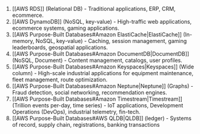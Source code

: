 1. [[AWS RDS]] (Relational DB) - Traditional applications, ERP, CRM,  ecommerce.
2. [[AWS DynamoDB]] (NoSQL, key-value) - High-traffic web applications, ecommerce systems, gaming applications.
3. [[AWS Purpose-Built Databases#Amazon ElastiCache|ElastiCache]] (In-memory, NoSQL, key-value) - Caching, session management, gaming leaderboards, geospatial applications.
4. [[AWS Purpose-Built Databases#Amazon DocumentDB|DocumentDB]] (NoSQL, Document) - Content management, catalogs, user profiles.
5. [[AWS Purpose-Built Databases#Amazon Keyspaces|Keyspaces]] (Wide column) - High-scale industrial applications for equipment maintenance, fleet management, route optimization.
6. [[AWS Purpose-Built Databases#Amazon Neptune|Neptune]] (Graphs) - Fraud detection, social networking, recommendation engines.
7. [[AWS Purpose-Built Databases#Amazon Timestream|Timestream]] (Trillion events per-day, time series) - IoT applications, Development Operations (DevOps), industrial telemetry, fin-tech.
8. [[AWS Purpose-Built Databases#AWS QLDB|QLDB]] (ledger) - Systems of record, supply chain, registrations, banking transactions